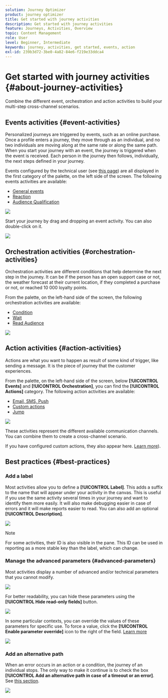 ```yaml
---
solution: Journey Optimizer
product: journey optimizer
title: Get started with journey activities
description: Get started with journey activities
feature: Journeys, Activities, Overview
topic: Content Management
role: User
level: Beginner, Intermediate
keywords: journey, activities, get started, events, action
exl-id: 239b3d72-3be0-4a82-84e6-f219e33ddca4
---
```

# Get started with journey activities {#about-journey-activities}

Combine the different event, orchestration and action activities to build your multi-step cross-channel scenarios.

## Events activities {#event-activities}

Personalized journeys are triggered by events, such as an online purchase. Once a profile enters a journey, they move through as an individual, and no two individuals are moving along at the same rate or along the same path. When you start your journey with an event, the journey is triggered when the event is received. Each person in the journey then follows, individually, the next steps defined in your journey. 

Events configured by the technical user (see [this page](../event/about-events.md)) are all displayed in the first category of the palette, on the left side of the screen. The following events activities are available:

* [General events](../building-journeys/general-events.md)
* [Reaction](../building-journeys/reaction-events.md)
* [Audience Qualification](../building-journeys/audience-qualification-events.md)

 ![](assets/journey43.png)

Start your journey by drag and dropping an event activity. You can also double-click on it.

 ![](assets/journey44.png)

## Orchestration activities {#orchestration-activities}

Orchestration activities are different conditions that help determine the next step in the journey. It can be if the person has an open support case or not, the weather forecast at their current location, if they completed a purchase or not, or reached 10 000 loyalty points.

From the palette, on the left-hand side of the screen, the following orchestration activities are available:

* [Condition](../building-journeys/condition-activity.md)
* [Wait](../building-journeys/wait-activity.md)
* [Read Audience](../building-journeys/read-audience.md)

![](assets/journey49.png)

## Action activities {#action-activities}

Actions are what you want to happen as result of some kind of trigger, like sending a message. It is the piece of journey that the customer experiences. 

From the palette, on the left-hand side of the screen, below **[!UICONTROL Events]** and **[!UICONTROL Orchestration]**, you can find the **[!UICONTROL Actions]** category. The following action activities are available:

* [Email, SMS, Push](../building-journeys/journeys-message.md)
* [Custom actions](../building-journeys/using-custom-actions.md)
* [Jump](../building-journeys/jump.md)

![](assets/journey58.png)

These activities represent the different available communication channels. You can combine them to create a cross-channel scenario. 

If you have configured custom actions, they also appear here. [Learn more](../building-journeys/using-custom-actions.md)).

## Best practices {#best-practices}

### Add a label

Most activities allow you to define a **[!UICONTROL Label]**. This adds a suffix to the name that will appear under your activity in the canvas. This is useful if you use the same activity several times in your journey and want to identify them more easily. It will also make debugging easier in case of errors and it will make reports easier to read. You can also add an optional **[!UICONTROL Description]**.

![](assets/journey-action-label.png)

>[!NOTE]
>
>For some activities, their ID is also visible in the pane. This ID can be used in reporting as a more stable key than the label, which can change.

### Manage the advanced parameters {#advanced-parameters}

Most activities display a number of advanced and/or technical parameters that you cannot modify.

![](assets/journey-advanced-parameters.png)

For better readability, you can hide these parameters using the **[!UICONTROL Hide read-only fields]** button.

![](assets/journey-hide-read-only-fields.png)

In some particular contexts, you can override the values of these parameters for specific use. To force a value, click the **[!UICONTROL Enable parameter override]** icon to the right of the field. [Learn more](../configuration/primary-email-addresses.md#journey-parameters)

![](assets/journey-enable-parameter-override.png)

### Add an alternative path

When an error occurs in an action or a condition, the journey of an individual stops. The only way to make it continue is to check the box **[!UICONTROL Add an alternative path in case of a timeout or an error]**. See [this section](../building-journeys/using-the-journey-designer.md#paths).

![](assets/journey42.png)

